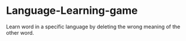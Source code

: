 # Language-Learning-game
Learn word in a specific language by deleting the wrong meaning of the other word.
